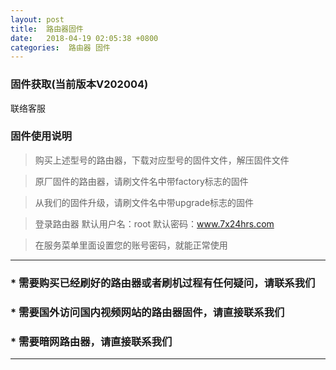 ```yaml
---
layout: post
title:  路由器固件
date:   2018-04-19 02:05:38 +0800
categories:  路由器 固件
---
```


### 固件获取(当前版本V202004)

联络客服

<!-- ### 固件下载(当前版本V201810)

>[企业 Linksys WRT32X](/files/32X.zip "企业")

>[企业 Linksys WRT3200ACM](/files/3200.zip "企业")

>[家用 Linksys WRT1900ACS（推荐）](/files/1900ACS.zip "家用")

>[家用 Linksys WRT1900ACV1](/files/1900.zip "家用")

>[家用 NetGear R6100](/files/6100.zip "家用")

>[家用 NetGear WNDR4300V1](/files/4300.zip "家用")

>[便携 GL-AR150](/files/150.zip "车载")

>[便携 GL-inet 6408A](/files/6408.zip "车载")

>[便携 GL-MIFI](/files/mifi.zip "车载高级版") -->

### 固件使用说明

>购买上述型号的路由器，下载对应型号的固件文件，解压固件文件

>原厂固件的路由器，请刷文件名中带factory标志的固件

>从我们的固件升级，请刷文件名中带upgrade标志的固件
<!-- 
>刷完基础固件，请使用备份恢复功能恢复update升级包 -->

>登录路由器 默认用户名：root 默认密码：www.7x24hrs.com

>在服务菜单里面设置您的账号密码，就能正常使用

****
### * 需要购买已经刷好的路由器或者刷机过程有任何疑问，请联系我们
### * 需要国外访问国内视频网站的路由器固件，请直接联系我们
### * 需要暗网路由器，请直接联系我们
****

